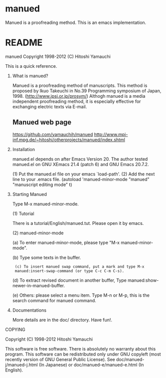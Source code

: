 manued
======

Manued is a proofreading method. This is an emacs implementation.


README
======

manued Copyright 1998-2012 (C) Hitoshi Yamauchi

This is a quick reference.

1. What is manued?

   Manued is a proofreading method of manuscripts. This method is
   proposed by Ikuo Takeuchi in No.39 Programming symposium of Japan,
   1998. (http://www.ipsj.or.jp/prosym/) Althogh manued is a media
   independent proofreading method, it is especially effective for
   exchanging electric texts via E-mail.

   Manued web page
   ---------------

      https://github.com/yamauchih/manued
      http://www.mpi-inf.mpg.de/~hitoshi/otherprojects/manued/index.shtml

2. Installation

   manued.el depends on after Emacs Version 20. The author tested
   manued.el on GNU XEmacs 21.4 (patch 6) and GNU Emacs 20.7.2.

   (1) Put the manued.el file on your emacs `load-path'.
   (2) Add the next line to your .emacs file.
       (autoload 'manued-minor-mode "manued" "manuscript editing mode" t)

3. Starting Manued

   Type M-x manued-minor-mode.

   (1) Tutorial

	There is a tutorial/English/manued.tut. Please open it by
	emacs.

   (2) manued-minor-mode

	(a) To enter manued-minor-mode, please type "M-x
	    manued-minor-mode".

	(b) Type some texts in the buffer.

        (c) To insert manued swap command, put a mark and type M-x
	    manued:insert-swap-command (or type C-c C-m C-s).

	(d) To extract revised document in another buffer, Type
	    manued:show-newer-in-manued-buffer.

	(e) Others: please select a menu item. Type M-n or M-p, this
	    is the search command for manued command.

4. Documentations

    More details are in the doc/ directory. Have fun!.


COPYING

Copyright (C) 1998-2012 Hitoshi Yamauchi

This software is free software. There is absolutely no warranty about
this program. This software can be redistributed only under GNU
copyleft (most recently version of GNU General Public License). See
doc/manued-j/manued-j.html (In Japanese) or doc/manued-e/manued-e.html
(In English).

